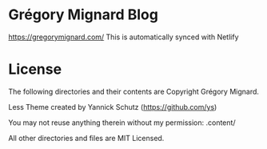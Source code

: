 # Grégory Mignard Blog

https://gregorymignard.com/
This is automatically synced with Netlify

# License

The following directories and their contents are Copyright Grégory Mignard.

Less Theme created by Yannick Schutz (https://github.com/ys)

You may not reuse anything therein without my permission:
.content/

All other directories and files are MIT Licensed.
